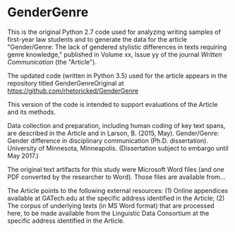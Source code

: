 # GenderGenre
This is the original Python 2.7 code used for analyzing writing samples of
first-year law students and to generate the data for the article
"Gender/Genre: The lack of gendered stylistic differences in texts requiring
genre knowledge," published in Volume xx, Issue yy of the journal _Written
Communication_ (the "Article").

The updated code (written in Python 3.5) used for the article appears in the
repository titled GenderGenreOriginal at
https://github.com/rhetoricked/GenderGenre

This version of the code is intended to support evaluations of the Article
and its methods.

Data collection and preparation, including human coding of key text spans, are
described in the Article and in Larson, B. (2015, May). Gender/Genre: Gender
difference in disciplinary communication (Ph.D. dissertation). University of
Minnesota, Minneapolis. (Dissertation subject to embargo until May 2017.)

The original text artifacts for this study were Microsoft Word files (and one
PDF converted by the researcher to Word). Those files are available from...

The Article points to the following external resources: (1) Online appendices
available at GATech.edu at the specific address identified in the Article;
(2) The corpus of underlying texts (in MS Word format) that are processed here,
to be made available from the Linguistic Data Consortium at the specific
address identified in the Article.
